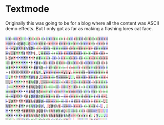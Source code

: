 # Textmode

Originally this was going to be for a blog where all the content was ASCII demo effects. But I only got as far as making a flashing lores cat face.

![](docs/images/textmode.gif)

